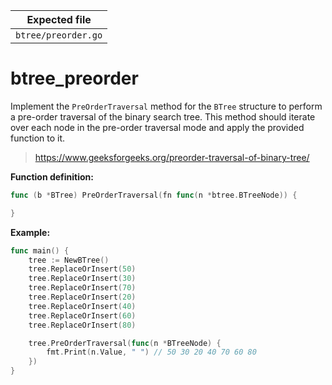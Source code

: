 | Expected file       |
| ------------------- |
| `btree/preorder.go` |

# btree_preorder

Implement the `PreOrderTraversal` method for the `BTree` structure to perform a pre-order traversal of the binary search tree. This method should iterate over each node in the pre-order traversal mode and apply the provided function to it.

> https://www.geeksforgeeks.org/preorder-traversal-of-binary-tree/

**Function definition:**

```go
func (b *BTree) PreOrderTraversal(fn func(n *btree.BTreeNode)) {

}

```

**Example:**

```go
func main() {
    tree := NewBTree()
    tree.ReplaceOrInsert(50)
    tree.ReplaceOrInsert(30)
    tree.ReplaceOrInsert(70)
    tree.ReplaceOrInsert(20)
    tree.ReplaceOrInsert(40)
    tree.ReplaceOrInsert(60)
    tree.ReplaceOrInsert(80)

    tree.PreOrderTraversal(func(n *BTreeNode) {
        fmt.Print(n.Value, " ") // 50 30 20 40 70 60 80
    })
}

```
